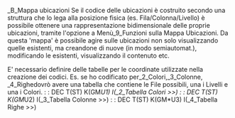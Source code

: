 _B_Mappa ubicazioni
 Se il codice delle ubicazioni è costruito secondo una struttura che lo lega
 alla posizione fisica (es. Fila/Colonna/Livello)  è  possibile ottenere una
 rappresentazione bidimensionale delle proprie ubicazioni, tramite l'opzione
 a Menù_9_Funzioni sulla Mappa Ubicazioni.
 Da questa 'mappa' è possibile agire sulle ubicazioni non solo visualizzando
 quelle esistenti, ma creandone di nuove (in modo semiautomat.), modificando
 le esistenti, visualizzando il contenuto etc.

 E' necessario  definire  delle  tabelle  per le coordinate utilizzate nella
 creazione dei codici.
 Es. se ho codificato  per_2_Colori,_3_Colonne, _4_Righedovrò avere una tabella
     che contiene le File possibili, una i Livelli e una i Colori.
    :  : DEC T(ST) K(GM*U1) I(_2_Tabella Colori   >>)
    :  : DEC T(ST) K(GM*U2) I(_3_Tabella Colonne  >>)
    :  : DEC T(ST) K(GM*U3) I(_4_Tabella Righe    >>)
